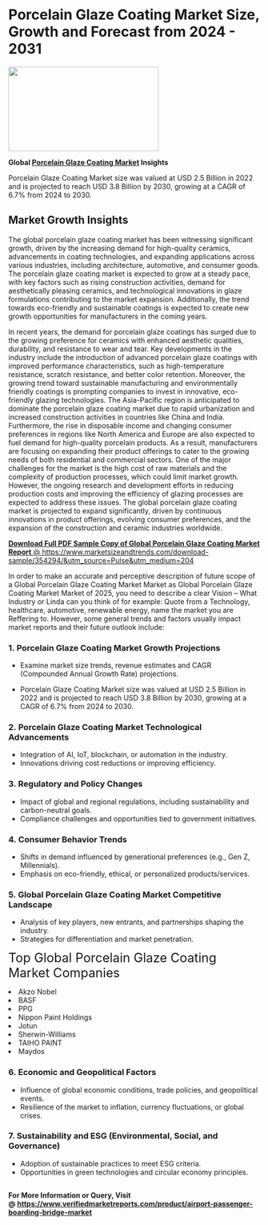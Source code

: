 <H1>Porcelain Glaze Coating Market Size, Growth and Forecast from 2024 - 2031</H1><img class="aligncenter size-medium wp-image-584254" src="https://thirdeyenews.in/wp-content/uploads/2024/09/Global-Market-Research-300x168.jpeg" alt="" width="300" height="168" /><p><strong>Global&nbsp;<a href="https://www.marketsizeandtrends.com/download-sample/354294/&amp;utm_source=Pulse&amp;utm_medium=204">Porcelain Glaze Coating Market</a> Insights</strong></p><p>Porcelain Glaze Coating Market size was valued at USD 2.5 Billion in 2022 and is projected to reach USD 3.8 Billion by 2030, growing at a CAGR of 6.7% from 2024 to 2030.</p><p><h2>Market Growth Insights</h2> <p>The global porcelain glaze coating market has been witnessing significant growth, driven by the increasing demand for high-quality ceramics, advancements in coating technologies, and expanding applications across various industries, including architecture, automotive, and consumer goods. The porcelain glaze coating market is expected to grow at a steady pace, with key factors such as rising construction activities, demand for aesthetically pleasing ceramics, and technological innovations in glaze formulations contributing to the market expansion. Additionally, the trend towards eco-friendly and sustainable coatings is expected to create new growth opportunities for manufacturers in the coming years.</p> <p><a href="#"></a></p> <p>In recent years, the demand for porcelain glaze coatings has surged due to the growing preference for ceramics with enhanced aesthetic qualities, durability, and resistance to wear and tear. Key developments in the industry include the introduction of advanced porcelain glaze coatings with improved performance characteristics, such as high-temperature resistance, scratch resistance, and better color retention. Moreover, the growing trend toward sustainable manufacturing and environmentally friendly coatings is prompting companies to invest in innovative, eco-friendly glazing technologies. The Asia-Pacific region is anticipated to dominate the porcelain glaze coating market due to rapid urbanization and increased construction activities in countries like China and India. Furthermore, the rise in disposable income and changing consumer preferences in regions like North America and Europe are also expected to fuel demand for high-quality porcelain products. As a result, manufacturers are focusing on expanding their product offerings to cater to the growing needs of both residential and commercial sectors. One of the major challenges for the market is the high cost of raw materials and the complexity of production processes, which could limit market growth. However, the ongoing research and development efforts in reducing production costs and improving the efficiency of glazing processes are expected to address these issues. The global porcelain glaze coating market is projected to expand significantly, driven by continuous innovations in product offerings, evolving consumer preferences, and the expansion of the construction and ceramic industries worldwide.</p> <p><a href="#"></p><p><span class=""><strong>Download Full PDF Sample Copy of Global Porcelain Glaze Coating Market Report</strong> @ <a href="https://www.marketsizeandtrends.com/download-sample/354294/&amp;utm_source=Pulse&amp;utm_medium=204" target="_blank">https://www.marketsizeandtrends.com/download-sample/354294/&amp;utm_source=Pulse&amp;utm_medium=204</a></span></p><p>In order to make an accurate and perceptive description of future scope of a Global&nbsp;Porcelain Glaze Coating Market Market as Global&nbsp;Porcelain Glaze Coating Market Market of 2025, you need to describe a clear Vision &ndash; What Industry or Linda can you think of for example: Quote from a Technology, healthcare, automotive, renewable energy, name the market you are Reffering to. However, some general trends and factors usually impact market reports and their future outlook include:</p><h3>1.&nbsp;<strong>Porcelain Glaze Coating Market Growth Projections</strong></h3><ul><li>Examine market size trends, revenue estimates and CAGR (Compounded Annual Growth Rate) projections.</li><li><p>Porcelain Glaze Coating Market size was valued at USD 2.5 Billion in 2022 and is projected to reach USD 3.8 Billion by 2030, growing at a CAGR of 6.7% from 2024 to 2030.</p></li></ul><h3>2.&nbsp;<strong>Porcelain Glaze Coating Market Technological Advancements</strong></h3><ul><li>Integration of AI, IoT, blockchain, or automation in the industry.</li><li>Innovations driving cost reductions or improving efficiency.</li></ul><h3>3.&nbsp;<strong>Regulatory and Policy Changes</strong></h3><ul><li>Impact of global and regional regulations, including sustainability and carbon-neutral goals.</li><li>Compliance challenges and opportunities tied to government initiatives.</li></ul><h3>4.&nbsp;<strong>Consumer Behavior Trends</strong></h3><ul><li>Shifts in demand influenced by generational preferences (e.g., Gen Z, Millennials).</li><li>Emphasis on eco-friendly, ethical, or personalized products/services.</li></ul><h3>5.&nbsp;<strong>Global Porcelain Glaze Coating Market Competitive Landscape</strong></h3><ul><li>Analysis of key players, new entrants, and partnerships shaping the industry.</li><li>Strategies for differentiation and market penetration.</li></ul><p data-pm-slice="1 1 []"><span style="color: inherit; font-family: inherit; font-size: 25px;">Top Global Porcelain Glaze Coating Market Companies</span></p><div class="" data-test-id=""><p><li>Akzo Nobel</li><li> BASF</li><li> PPG</li><li> Nippon Paint Holdings</li><li> Jotun</li><li> Sherwin-Williams</li><li> TAIHO PAINT</li><li> Maydos</li></p></div><h3>6.&nbsp;<strong>Economic and Geopolitical Factors</strong></h3><ul><li>Influence of global economic conditions, trade policies, and geopolitical events.</li><li>Resilience of the market to inflation, currency fluctuations, or global crises.</li></ul><h3>7.&nbsp;<strong>Sustainability and ESG (Environmental, Social, and Governance)</strong></h3><ul><li>Adoption of sustainable practices to meet ESG criteria.</li><li>Opportunities in green technologies and circular economy principles.</li></ul><h2><strong style="font-size: 14px;">For More Information or Query, Visit @&nbsp;</strong><a style="background-color: #ffffff; font-size: 14px;" href="https://www.marketsizeandtrends.com/report/porcelain-glaze-coating-market/" target="_blank">https://www.verifiedmarketreports.com/product/airport-passenger-boarding-bridge-market</a></h2>
